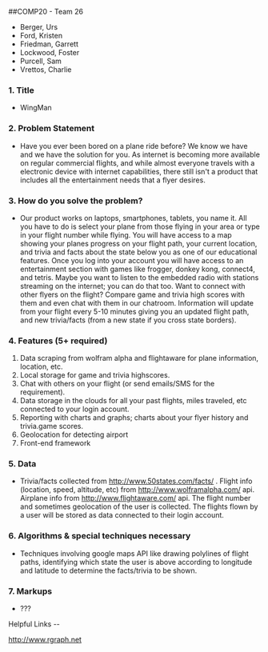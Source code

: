 ##COMP20 - Team 26
- Berger, Urs
- Ford, Kristen
- Friedman, Garrett
- Lockwood, Foster
- Purcell, Sam
- Vrettos, Charlie

### 1. Title
* WingMan

### 2. Problem Statement
* Have you ever been bored on a plane ride before? We know we have and we have the solution for you. As internet is becoming more available on regular commercial flights, and while almost everyone travels with a electronic device with internet capabilities, there still isn't a product that includes all the entertainment needs that a flyer desires.

### 3. How do you solve the problem?
* Our product works on laptops, smartphones, tablets, you name it. All you have to do is select your plane from those flying in your area or type in your flight number while flying. You will have access to a map showing your planes progress on your flight path, your current location, and trivia and facts about the state below you as one of our educational features. Once you log into your account you will have access to an entertainment section with games like frogger, donkey kong, connect4, and tetris. Maybe you want to listen to the embedded radio with stations streaming on the internet; you can do that too. Want to connect with other flyers on the flight? Compare game and trivia high scores with them and even chat with them in our chatroom. Information will update from your flight every 5-10 minutes giving you an updated flight path, and new trivia/facts (from a new state if you cross state borders).

### 4. Features (5+ required)
1. Data scraping from wolfram alpha and flightaware for plane information, location, etc.
2. Local storage for game and trivia highscores.
3. Chat with others on your flight (or send emails/SMS for the requirement).
4. Data storage in the clouds for all your past flights, miles traveled, etc connected to your login account.
5. Reporting with charts and graphs; charts about your flyer history and trivia.game scores.
6. Geolocation for detecting airport
7. Front-end framework

### 5. Data
* Trivia/facts collected from http://www.50states.com/facts/ . Flight info (location, speed, altitude, etc) from http://www.wolframalpha.com/ api. Airplane info from http://www.flightaware.com/ api. The flight number and sometimes geolocation of the user is collected. The flights flown by a user will be stored as data connected to their login account.

### 6. Algorithms & special techniques necessary
* Techniques involving google maps API like drawing polylines of flight paths, identifying which state the user is above according to longitude and latitude to determine the facts/trivia to be shown.

### 7. Markups 
* ???

Helpful Links --

http://www.rgraph.net
